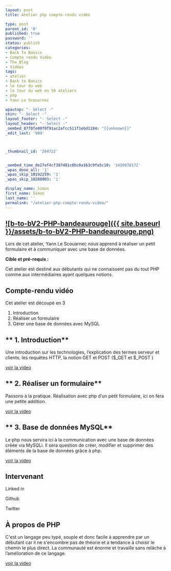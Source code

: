 ```yaml
---
layout: post
title: Atelier php compte-rendu vidéo

type: post
parent_id: '0'
published: true
password: ''
status: publish
categories:
- Back To Basics
- Compte rendu Vidéo
- The Blog
- Vidéos
tags:
- atelier
- Back to Basics
- le tour du web
- le tour du web en 50 ateliers
- php
- Yann Le Scouarnec

wpautop: "- Select -"
skin: "- Select -"
layout_footer: "- Select -"
layout_header: "- Select -"
_oembed_87f0fe00f0f91ac2afcc511f1ebd1184: "{{unknown}}"
_edit_last: '999'



_thumbnail_id: '204722'


_oembed_time_de27ef4cf387d81c0bc0a163c9fa5c10: '1450878172'
_wpas_done_all: '1'
_wpas_skip_10192259: '1'
_wpas_skip_10208903: '1'

display_name: Simon
first_name: Simon
last_name: ''
permalink: "/atelier-php-compte-rendu-video/"
---
```


[![b-to-bV2-PHP-bandeaurouge]({{ site.baseurl }}/assets/b-to-bV2-PHP-bandeaurouge.png)](https://www.silexlabs.org/wp-content/uploads/2015/05/b-to-bV2-PHP-bandeaurouge.png)
---------------------------------------------------------------------------------------------------------------------------------------------------------------------------



Lors de cet atelier, Yann Le Scouarnec nous apprend à réaliser un petit formulaire et à communiquer avec une base de données.

**Cible et pré-requis :**

Cet atelier est destiné aux débutants qui ne connaissent pas du tout PHP comme aux intermédiaires ayant quelques notions.



**Compte-rendu vidéo**
----------------------

Cet atelier est découpé en 3
1.  Introduction
2.  Réaliser un formulaire
3.  Gérer une base de données avec MySQL

** 1. Introduction**
--------------------

Une introduction sur les technologies, l’explication des termes serveur et clients. les requêtes HTTP, la notion GET et POST ($_GET et $_POST )

[voir la video](https://youtu.be/HTaERtG06QQ)


** 2. Réaliser un formulaire**
------------------------------

Passons à la pratique. Réalisation avec php d’un petit formulaire, ici on fera une petite addition.

[voir la video](https://youtu.be/a9MhTrhEb2s)


** 3. Base de données MySQL**
-----------------------------

Le php nous servira ici à la communication avec une base de données créée via MySQLi. Il sera question de créer, modifier et supprimer des éléments de la base de données grâce à php.

[voir la video](https://youtu.be/1a8yc_SaZUM)


**Intervenant**
---------------



Linked in


Github


Twitter


**À propos de PHP**
-------------------



C'est un langage peu typé, souple et donc facile à apprendre par un débutant car il ne s'encombre pas de théorie et a tendance à choisir le chemin le plus direct. La communauté est énorme et travaille sans relâche à l’amélioration de ce langage.

[voir la video](https://twitter.com/silexlabs/status/560507667022893058)


